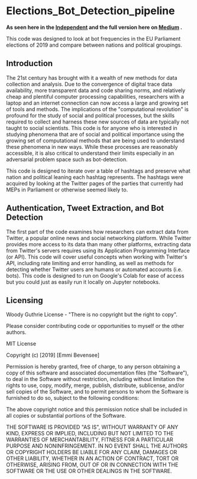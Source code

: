 # Elections_Bot_Detection_pipeline

**As seen here in the [Independent](https://www.independent.co.uk/voices/european-elections-parliament-bots-social-media-matteo-salvini-far-right-a8924831.html) and the full version here on [Medium](https://medium.com/malicious-bots-actively-boosting-the-far-right/malicious-bots-actively-boosting-the-far-right-ahead-of-eu-elections-e651835a8782) .**

This code was designed to look at bot frequencies in the EU Parliament elections of 2019 and compare between nations and political groupings.

## Introduction
The 21st century has brought with it a wealth of new methods for data collection and analysis. Due to the convergence of digital trace data availability, more transparent data and code sharing norms, and relatively cheap and plentiful computer processing capabilities, researchers with a laptop and an internet connection can now access a large and growing set of tools and methods. The implications of the "computational revolution" is profound for the study of social and political processes, but the skills required to collect and harness these new sources of data are typically not taught to social scientists. This code is for anyone who is interested in studying phenomena that are of social and political importance using the growing set of computational methods that are being used to understand these phenomena in new ways. While these processes are reasonably accessible, it is also critical to understand their limits especially in an adversarial problem space such as bot-detection.

This code is designed to iterate over a table of hashtags and preserve what nation and political leaning each hashtag represents. The hashtags were acquired by looking at the Twitter pages of the parties that currently had MEPs in Parliament or otherwise seemed likely to.

## Authentication, Tweet Extraction, and Bot Detection
The first part of the code examines how researchers can extract data from Twitter, a popular online news and social networking platform. While Twitter provides more access to its data than many other platforms, extracting data from Twitter's servers requires using its Application Programming Interface (or API). This code will cover useful concepts when working with Twitter's API, including rate limiting and error handling, as well as methods for detecting whether Twitter users are humans or automated accounts (i.e. bots). This code is designed to run on Google's Colab for ease of access but you could just as easily run it locally on Jupyter notebooks.

## Licensing
Woody Guthrie License - "There is no copyright but the right to copy". 

Please consider contributing code or opportunities to myself or the other authors. 

MIT License

Copyright (c) [2019] [Emmi Bevensee]

Permission is hereby granted, free of charge, to any person obtaining a copy
of this software and associated documentation files (the "Software"), to deal
in the Software without restriction, including without limitation the rights
to use, copy, modify, merge, publish, distribute, sublicense, and/or sell
copies of the Software, and to permit persons to whom the Software is
furnished to do so, subject to the following conditions:

The above copyright notice and this permission notice shall be included in all
copies or substantial portions of the Software.

THE SOFTWARE IS PROVIDED "AS IS", WITHOUT WARRANTY OF ANY KIND, EXPRESS OR
IMPLIED, INCLUDING BUT NOT LIMITED TO THE WARRANTIES OF MERCHANTABILITY,
FITNESS FOR A PARTICULAR PURPOSE AND NONINFRINGEMENT. IN NO EVENT SHALL THE
AUTHORS OR COPYRIGHT HOLDERS BE LIABLE FOR ANY CLAIM, DAMAGES OR OTHER
LIABILITY, WHETHER IN AN ACTION OF CONTRACT, TORT OR OTHERWISE, ARISING FROM,
OUT OF OR IN CONNECTION WITH THE SOFTWARE OR THE USE OR OTHER DEALINGS IN THE
SOFTWARE.
